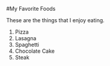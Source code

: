 #My Favorite Foods

These are the things that I enjoy eating.

1. Pizza
2. Lasagna
3. Spaghetti
4. Chocolate Cake
5. Steak